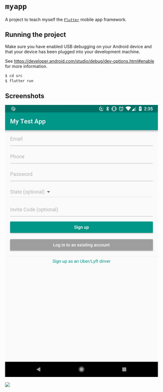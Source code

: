 # `myapp`

A project to teach myself the [`Flutter`](https://flutter.io) mobile app framework.

## Running the project

Make sure you have enabled USB debugging on your Android device and that your device has been plugged into your development machine.

See https://developer.android.com/studio/debug/dev-options.html#enable for more information.

```sh
$ cd src
$ flutter run
```

## Screenshots

![](./screenshots/android.png)

![](./screenshots/gifs/quotes.gif)